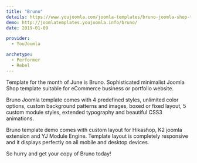 ```yaml
---
title: "Bruno"
details: https://www.youjoomla.com/joomla-templates/bruno-joomla-shop-template.html
demo: http://joomlatemplates.youjoomla.info/bruno/
date: 2019-01-09

provider:
  - YouJoomla

archetype:
  - Performer
  - Rebel
--- 
```


Template for the month of June is Bruno. Sophisticated minimalist Joomla Shop template suitable for eCommerce  business or portfolio website. 

Bruno Joomla template comes with 4 predefined styles, unlimited color options, custom background patterns and images, boxed or fixed layout, 5 custom module styles, extended typography and beautiful CSS3 animations.

Bruno template demo comes with custom layout for Hikashop, K2 joomla extension and YJ Module Engine. Template layout is completely responsive and it displays perfectly on all mobile  and desktop devices.

So hurry and get your copy of Bruno today!
